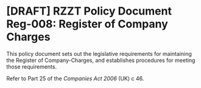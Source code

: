 # [DRAFT] RZZT Policy Document Reg-008: Register of Company Charges

This policy document sets out the legislative requirements for maintaining the Register of Company-Charges, and establishes procedures for meeting those requirements.

Refer to Part 25 of the _Companies Act 2006_ (UK) c 46.
